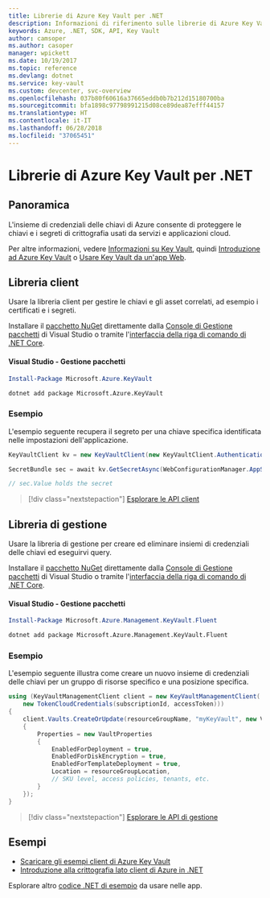 ```yaml
---
title: Librerie di Azure Key Vault per .NET
description: Informazioni di riferimento sulle librerie di Azure Key Vault per .NET
keywords: Azure, .NET, SDK, API, Key Vault
author: camsoper
ms.author: casoper
manager: wpickett
ms.date: 10/19/2017
ms.topic: reference
ms.devlang: dotnet
ms.service: key-vault
ms.custom: devcenter, svc-overview
ms.openlocfilehash: 037b80f60616a37665eddb0b7b212d15180700ba
ms.sourcegitcommit: bfa1898c97798991215d08ce89dea87efff44157
ms.translationtype: HT
ms.contentlocale: it-IT
ms.lasthandoff: 06/28/2018
ms.locfileid: "37065451"
---
```

# <a name="azure-key-vault-libraries-for-net"></a>Librerie di Azure Key Vault per .NET

## <a name="overview"></a>Panoramica

L'insieme di credenziali delle chiavi di Azure consente di proteggere le chiavi e i segreti di crittografia usati da servizi e applicazioni cloud.

Per altre informazioni, vedere [Informazioni su Key Vault](/azure/key-vault/key-vault-whatis), quindi [Introduzione ad Azure Key Vault](/azure/key-vault/key-vault-get-started) o [Usare Key Vault da un'app Web](/azure/key-vault/key-vault-use-from-web-application).

## <a name="client-library"></a>Libreria client

Usare la libreria client per gestire le chiavi e gli asset correlati, ad esempio i certificati e i segreti.

Installare il [pacchetto NuGet](https://www.nuget.org/packages/Microsoft.Azure.KeyVault) direttamente dalla [Console di Gestione pacchetti][PackageManager] di Visual Studio o tramite l'[interfaccia della riga di comando di .NET Core][DotNetCLI].

#### <a name="visual-studio-package-manager"></a>Visual Studio - Gestione pacchetti

```powershell
Install-Package Microsoft.Azure.KeyVault
```

```bash
dotnet add package Microsoft.Azure.KeyVault
```

### <a name="example"></a>Esempio

L'esempio seguente recupera il segreto per una chiave specifica identificata nelle impostazioni dell'applicazione.

```csharp
KeyVaultClient kv = new KeyVaultClient(new KeyVaultClient.AuthenticationCallback(securityToken));

SecretBundle sec = await kv.GetSecretAsync(WebConfigurationManager.AppSettings["SecretUri"]);

// sec.Value holds the secret
```

> [!div class="nextstepaction"]
> [Esplorare le API client](/dotnet/api/overview/azure/keyvault/client)

## <a name="management-library"></a>Libreria di gestione

Usare la libreria di gestione per creare ed eliminare insiemi di credenziali delle chiavi ed eseguirvi query.

Installare il [pacchetto NuGet](https://www.nuget.org/packages/Microsoft.Azure.Management.KeyVault.Fluent) direttamente dalla [Console di Gestione pacchetti][PackageManager] di Visual Studio o tramite l'[interfaccia della riga di comando di .NET Core][DotNetCLI].

#### <a name="visual-studio-package-manager"></a>Visual Studio - Gestione pacchetti

```powershell
Install-Package Microsoft.Azure.Management.KeyVault.Fluent
```

```bash
dotnet add package Microsoft.Azure.Management.KeyVault.Fluent
```

### <a name="example"></a>Esempio

L'esempio seguente illustra come creare un nuovo insieme di credenziali delle chiavi per un gruppo di risorse specifico e una posizione specifica.

```csharp
using (KeyVaultManagementClient client = new KeyVaultManagementClient(
    new TokenCloudCredentials(subscriptionId, accessToken)))
{
    client.Vaults.CreateOrUpdate(resourceGroupName, "myKeyVault", new VaultCreateOrUpdateParameters
    {
        Properties = new VaultProperties
        {
            EnabledForDeployment = true,
            EnabledForDiskEncryption = true,
            EnabledForTemplateDeployment = true,
            Location = resourceGroupLocation,
            // SKU level, access policies, tenants, etc.
        }
    });
}
```

> [!div class="nextstepaction"]
> [Esplorare le API di gestione](/dotnet/api/overview/azure/keyvault/management)

## <a name="samples"></a>Esempi

* [Scaricare gli esempi client di Azure Key Vault](https://www.microsoft.com/download/details.aspx?id=45343)
* [Introduzione alla crittografia lato client di Azure in .NET](https://azure.microsoft.com/resources/samples/storage-dotnet-client-side-encryption/)


Esplorare altro [codice .NET di esempio](https://azure.microsoft.com/resources/samples/?platform=dotnet) da usare nelle app.

[PackageManager]: https://docs.microsoft.com/nuget/tools/package-manager-console
[DotNetCLI]: https://docs.microsoft.com/dotnet/core/tools/dotnet-add-package
